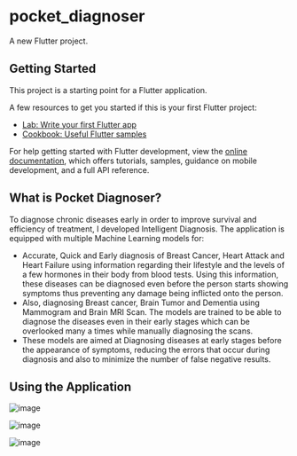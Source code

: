# pocket_diagnoser

A new Flutter project.

## Getting Started

This project is a starting point for a Flutter application.

A few resources to get you started if this is your first Flutter project:

- [Lab: Write your first Flutter app](https://docs.flutter.dev/get-started/codelab)
- [Cookbook: Useful Flutter samples](https://docs.flutter.dev/cookbook)

For help getting started with Flutter development, view the
[online documentation](https://docs.flutter.dev/), which offers tutorials,
samples, guidance on mobile development, and a full API reference.

## What is Pocket Diagnoser?

To diagnose chronic diseases early in order to improve survival and efficiency of 
treatment, I developed Intelligent Diagnosis. The application is equipped with multiple 
Machine Learning models for:
- Accurate, Quick and Early diagnosis of Breast Cancer, Heart Attack and Heart 
Failure using information regarding their lifestyle and the levels of a few hormones 
in their body from blood tests. Using this information, these diseases can be 
diagnosed even before the person starts showing symptoms thus preventing any 
damage being inflicted onto the person.
- Also, diagnosing Breast cancer, Brain Tumor and Dementia using Mammogram and 
Brain MRI Scan. The models are trained to be able to diagnose the diseases even in 
their early stages which can be overlooked many a times while manually diagnosing 
the scans.
- These models are aimed at Diagnosing diseases at early stages before the 
appearance of symptoms, reducing the errors that occur during diagnosis and also 
to minimize the number of false negative results.


## Using the Application

![image](https://user-images.githubusercontent.com/40085622/184072167-5920a425-632c-4305-9230-76b5e3507f79.png)

![image](https://user-images.githubusercontent.com/40085622/184072452-e98146ad-1425-4ef0-81d9-abd696710867.png)

![image](https://user-images.githubusercontent.com/40085622/184072548-c9046f07-bb5b-4937-8dbb-a243d6b0eee5.png)
